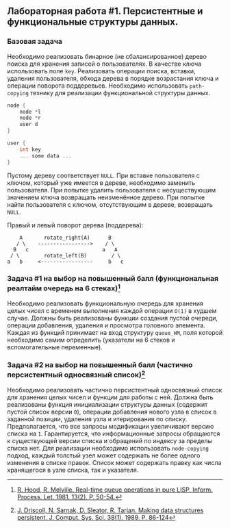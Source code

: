 ## Лабораторная работа #1. Персистентные и функциональные структуры данных.
### Базовая задача
Необходимо реализовать бинарное (не сбалансированное) дерево поиска для хранения записей о пользователях.
В качестве ключа использовать поле `key`.
Реализовать операции поиска, вставки, удаления пользователя, обхода дерева в порядке возрастания ключа и операции поворота поддеревьев.
Необходимо использовать `path-copying` технику для реализации функциональной структуры данных. 
```c++
node {
    node *l
    node *r
    user d
}

user {
    int key
    ... some data ...
}
```

Пустому дереву соответствует `NULL`.
При вставке пользователя с ключом, который уже имеется в дереве, необходимо заменить пользователя.
При попытке удалить пользователя с несуществующим значением ключа возвращать неизменённое дерево.
При попытке найти пользователя с ключом, отсутствующим в дереве, возвращать `NULL`.

Правый и левый поворот дерева (поддерева):
```{verbatim}
    A       rotate_right(A)      B
   / \    ----------------->    / \
  B   c                        a   A
 / \        rotate_left(B)        / \
a   b     <-----------------     b   c
```

### Задача #1 на выбор на повышенный балл (функциональная реалтайм очередь на 6 стеках)[^1]

[^1]: [R. Hood, R. Melville. Real-time queue operations in pure LISP. Inform. Process. Let. 1981. 13(2). P. 50-54.](https://doi.org/10.1016/0020-0190(81)90030-2)

Необходимо реализовать функциональную очередь для хранения целых чисел с временем выполнения каждой операции `O(1)` в худшем случае.
Должны быть реализованы функции создания пустой очереди, операции добавления, удаления и просмотра головного элемента.
Каждая из функций принимает на вход структуру `queue_HM`, поля которой необходимо самим определить (указатели на 6 стеков и вспомогательные переменные).

### Задача #2 на выбор на повышенный балл (частично персистентный односвязный список)[^2]

[^2]: [J. Driscoll, N. Sarnak, D. Sleator, R. Tarjan. Making data structures persistent. J. Comput. Sys. Sci. 38(1). 1989. P. 86-124](https://doi.org/10.1016/0022-0000(89)90034-2)

Необходимо реализовать частично персистентный односвязный список для хранения целых чисел и функции для работы с ней.
Должна быть реализованы функция инициализации структуры данных (содержит пустой список версии `0`), операции добавления нового узла в список в заданной позиции, удаления узла и итерирования по списку.
Предполагается, что все запросы модификации увеличивают версию списка на `1`.
Гарантируется, что информационные запросы обращаются к существующей версии списка и обращений по индексу за пределы списка нет.
Для реализации необходимо использовать `node-copying` подход, каждый толстый узел может содержать не более одного изменения в списке правок.
Список может содержать правку как числа хранящегося в узле списка, так и указателя.
